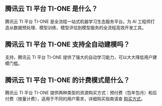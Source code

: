 ## 腾讯云 TI 平台 TI-ONE 是什么？

腾讯云 TI 平台 TI-ONE 是全流程一站式机器学习生态服务平台。为 AI 工程师打造从数据预处理、模型训练、模型评估到模型服务的全流程高效开发工具。

## 腾讯云 TI 平台 TI-ONE 支持全自动建模吗？

支持，腾讯云 TI 平台 TI-ONE 提供了强大的自动学习能力，可以大大降低用户建模门槛。

## 腾讯云 TI 平台 TI-ONE 的计费模式是什么？

腾讯云 TI 平台 TI-ONE 提供两种类型的资源购买方式：预付费（包年包月）和后付费（按量计费），适用于不同的用户需求，详细购买指南请查 [购买方式](https://cloud.tencent.com/document/product/851/74109)。

